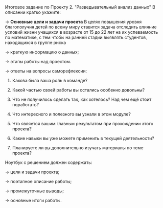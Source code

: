 Итоговое задание по Проекту 2. "Разведывательный анализ данных"
В описании кратко укажите:

→ **Основные цели и задачи проекта**
В целях повышения уровня благополучия детей по всему миру 
ставится задача отследить влияние условий жизни учащихся в возрасте от 15 до 22 лет 
на их успеваемость по математике, с тем чтобы на ранней стадии выявлять
студентов, находящихся в группе риска

→ краткую информацию о данных;

→ этапы работы над проектом.

→ ответы на вопросы саморефлексии:

1. Какова была ваша роль в команде?

2. Какой частью своей работы вы остались особенно довольны?

3. Что не получилось сделать так, как хотелось? Над чем ещё стоит поработать?

4. Что интересного и полезного вы узнали в этом модуле?

5. Что является вашим главным результатом при прохождении этого проекта?

6. Какие навыки вы уже можете применить в текущей деятельности?

7. Планируете ли вы дополнительно изучать материалы по теме проекта?

Ноутбук с решением должен содержать:

→ цели и задачи проекта;

→ поэтапное описание работы;

→ промежуточные выводы;

→ основные итоги работы.

